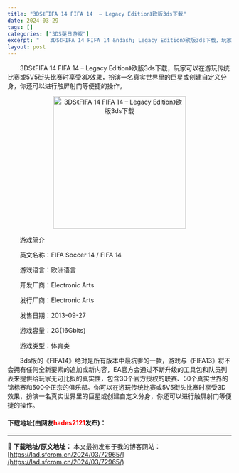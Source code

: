 ```yaml
---
title: "3DS《FIFA 14 FIFA 14  – Legacy Edition》欧版3ds下载"
date: 2024-03-29
tags: []
categories: ["3DS英日游戏"]
excerpt: "　　3DS《FIFA 14 FIFA 14 &ndash; Legacy Edition》欧版3ds下载，玩家可以在游玩传统比赛或5V5街头比赛时享受3D效果，扮演一名真实世界里的巨星或创建自定义分身，你还可以进行触屏射门等便捷的操作。 　　游戏简介 　　英文名称：FIFA Soccer 14 / &hellip;"
layout: post
---
```


 <p>　　3DS《FIFA 14 FIFA 14 &ndash; Legacy Edition》欧版3ds下载，玩家可以在游玩传统比赛或5V5街头比赛时享受3D效果，扮演一名真实世界里的巨星或创建自定义分身，你还可以进行触屏射门等便捷的操作。</p> <p align="center"><img align="" border="0" src="https://lad.sfcrom.cn/wp-content/uploads/2024/03/20240329_6606267d0583c.png" width="298" alt="3DS《FIFA 14 FIFA 14  – Legacy Edition》欧版3ds下载" /></p> <p>　　游戏简介</p> <p>　　英文名称：FIFA Soccer 14 / FIFA 14</p> <p>　　游戏语言：欧洲语言</p> <p>　　开发厂商：Electronic Arts</p> <p>　　发行厂商：Electronic Arts</p> <p>　　发售日期：2013-09-27</p> <p>　　游戏容量：2G(16Gbits)</p> <p>　　游戏类型：体育类</p> <p>　　3ds版的《FIFA14》绝对是所有版本中最坑爹的一款，游戏与《FIFA13》将不会拥有任何全新要素的追加或新内容，EA官方会通过不断升级的工具包和队员列表来提供给玩家无可比拟的真实性，包含30个官方授权的联赛、50个真实世界的锦标赛和500个正宗的俱乐部。你可以在游玩传统比赛或5V5街头比赛时享受3D效果，扮演一名真实世界里的巨星或创建自定义分身，你还可以进行触屏射门等便捷的操作。</p> <p><h4>下载地址(由网友<font color="red">hades2121</font>发布)：</h4></p> 

---
📖 **下载地址/原文地址：** 本文最初发布于我的博客网站：[https://lad.sfcrom.cn/2024/03/72965/](https://lad.sfcrom.cn/2024/03/72965/)
